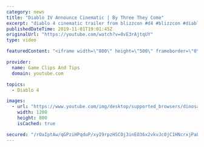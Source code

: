 ```yaml
---
category: news
title: "Diablo IV Announce Cinematic | By Three They Come"
excerpt: "diablo 4 cinematic trailer from blizzcon #d4 #blizzcon #diablo."
publishedDateTime: 2019-11-01T19:01:45Z
originalUrl: "https://youtube.com/watch?v=0vE3rAjtqUY"
type: video

featuredContent: "<iframe width=\"800\" height=\"500\" frameborder=\"0\" src=\"https://www.youtube.com/embed/0vE3rAjtqUY\" allow=\"accelerometer; autoplay; encrypted-media; gyroscope; picture-in-picture\" allowfullscreen></iframe>"

provider:
  name: Game Clips And Tips
  domain: youtube.com

topics:
  - Diablo 4

images:
  - url: "https://www.youtube.com/img/desktop/supported_browsers/dinosaur.png"
    width: 1200
    height: 800
    isCached: true

secured: "/rOaIptAw/qGPziHPqduP/xyI9rpzHSCOj3inEO36x2vkvJc0jC1HNcrxjPaLpZ60ysf35Rl48o0f4siCOFFp2XzGI1ZHL0pxKcLNEWK6OvMrJgVBXJ8NfYE0TJe64dz/Fd25W805lPBIHwGHiHqnkIlfi1aD5dkp/YuWz1bPM5pj+WRtg5NHoydAMd+gIAfJhiSGYmlXTwgmVJKqOw0nrLasvuv6x9k6hF4jnt2dL+xg/xNmqTgaVYY1Da4rAvxONH11gENufiyukggfXPLTO5XpSkQUYPR6vTZnpN6n9K6DWv07UpijYrjte7LTwXwNOiRBwvwCjjJny1wJxTmIVPBfjZ3soMaRlR8hlf7Uo6LLo8jEdeMf8dzMK7Rw8hlZN3DOW1ak/Sa/FnEZg5SuQ==;PSlm/vXY1ZSa/ThmTEmAbA=="
---
```


